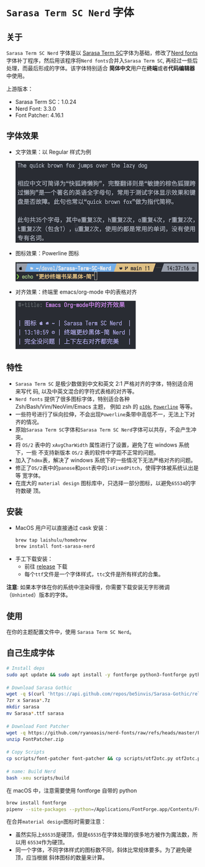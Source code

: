 # `Sarasa Term SC Nerd` 字体

## 关于

`Sarasa Term SC Nerd` 字体是以 [Sarasa Term
SC](https://github.com/be5invis/Sarasa-Gothic)字体为基础，修改了[Nerd
fonts](https://github.com/ryanoasis/nerd-fonts)字体补丁程序，然后用该程序将`Nerd
fonts`合并入`Sarasa Term SC`, 再经过一些后处理，而最后形成的字体。该字体特别适合
**简体中文**用户在**终端**或者**代码编辑器**中使用。

上游版本：

- Sarasa Term SC：1.0.24
- Nerd Font: 3.3.0
- Font Patcher: 4.16.1

## 字体效果

- 文字效果：以 Regular 样式为例

  ![文字效果](screenshots/character.png)
- 图标效果：Powerline 图标

  ![图标效果](screenshots/nerd.png)
- 对齐效果：终端里 emacs/org-mode 中的表格对齐

  ![对齐效果](screenshots/align.png)

## 特性

- `Sarasa Term SC` 是极少数做到中文和英文 2:1 严格对齐的字体，特别适合用来写代
  码, 以及中英文混合的字符式表格的对齐等。
- `Nerd fonts` 提供了很多图标字体，特别适合各种 Zsh/Bash/Vim/NeoVim/Emacs 主题，
  例如 zsh 的 [`p10k`](https://github.com/romkatv/powerlevel10k),
  [`Powerline`](https://github.com/powerline/powerline) 等等。
- 一些符号进行了纵向拉伸，不会出现`Powerline`条带中高低不一，无法上下对齐的情况。
- 原始`Sarasa Term SC`字体和`Sarasa Term SC Nerd`字体可以共存，不会产生冲突。
- 将 `OS/2` 表中的 `xAvgCharWidth` 属性进行了设置，避免了在 windows 系统下，一些
  不支持新版本 `OS/2` 表的软件中字距不正常的问题。
- 加入了`hdmx`表，解决了 windows 系统下的一些情况下无法严格对齐的问题。
- 修正了`OS/2`表中的`panose`和`post`表中的`isFixedPitch`，使得字体被系统认出是等
  宽字体。
- 在庞大的 `material design` 图标库中，只选择一部分图标，以避免`65534`的字符数硬
  顶。

## 安装

- MacOS 用户可以直接通过 cask 安装：
  ```sh
  brew tap laishulu/homebrew
  brew install font-sarasa-nerd
  ```
- 手工下载安装：
  - 前往 [release](https://github.com/laishulu/Sarasa-Term-SC-Nerd/releases) 下载
  - 每个`ttf`文件是一个字体样式，`ttc`文件是所有样式的合集。
  
**注意**:
如果本字体在你的系统中渲染得慢，你需要下载安装无字形微调（`Unhinted`）版本的字体。

## 使用

在你的主题配置文件中，使用 `Sarasa Term SC Nerd`。

## 自己生成字体

```sh
# Install deps
sudo apt update && sudo apt install -y fontforge python3-fontforge python3-fonttools p7zip jq

# Download Sarasa Gothic
wget -q $(curl 'https://api.github.com/repos/be5invis/Sarasa-Gothic/releases' | jq -r '.[0].assets | map(.browser_download_url) | map(select(test("SarasaTermSC-TTF-[0-9.]+\\.7z"))) | .[0]')
7zr x Sarasa*.7z
mkdir sarasa
mv Sarasa*.ttf sarasa

# Download Font Patcher
wget -q https://github.com/ryanoasis/nerd-fonts/raw/refs/heads/master/FontPatcher.zip
unzip FontPatcher.zip

# Copy Scripts
cp scripts/font-patcher font-patcher && cp scripts/otf2otc.py otf2otc.py

# name: Build Nerd
bash -xeu scripts/build
```

在 macOS 中，注意需要使用 fontforge 自带的 python

```sh
brew install fontforge
pipenv --site-packages --python=/Applications/FontForge.app/Contents/Frameworks/Python.framework/Versions/Current/bin/python3

```

在合并`material design`图标时需要注意：
- 虽然实际上`65535`是硬顶，但是`65535`在字体处理的很多地方被作为魔法数，所以用
  `65534`作为硬顶。
- 同一个字体，不同字体样式的图标数不同，斜体比常规体要多。为了避免硬顶，应当根据
  斜体图标的数量来计算。
